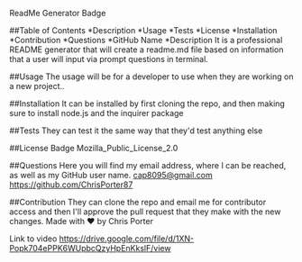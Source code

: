 ReadMe Generator
Badge

##Table of Contents
*Description
*Usage
*Tests
*License
*Installation
*Contribution
*Questions
*GitHub Name
*Description
It is a professional README generator that will create a readme.md file based on information that a user will input via prompt questions in terminal.

##Usage
The usage will be for a developer to use when they are working on a new project..

##Installation
It can be installed by first cloning the repo, and then making sure to install node.js and the inquirer package

##Tests
They can test it the same way that they'd test anything else

##License
Badge Mozilla_Public_License_2.0

##Questions
Here you will find my email address, where I can be reached, as well as my GitHub user name. cap8095@gmail.com
https://github.com/ChrisPorter87

##Contribution
They can clone the repo and email me for contributor access and then I'll approve the pull request that they make with the new changes. Made with ❤️ by Chris Porter


Link to video https://drive.google.com/file/d/1XN-Popk704ePPK6WUpbcQzyHpEnKkslF/view
